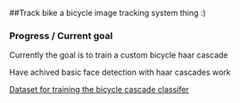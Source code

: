 ##Track bike
a bicycle image tracking system thing :)

### Progress / Current goal

Currently the goal is to train a custom bicycle haar cascade

Have achived basic face detection with haar cascades work

[Dataset for training the bicycle cascade classifer](https://www.kaggle.com/c/image-classification2/overview)
